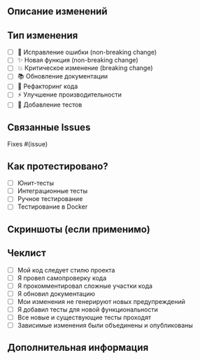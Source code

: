 ## Описание изменений
<!-- Опишите ваши изменения здесь -->

## Тип изменения
<!-- Отметьте соответствующие пункты -->
- [ ] 🐛 Исправление ошибки (non-breaking change)
- [ ] ✨ Новая функция (non-breaking change)
- [ ] 💥 Критическое изменение (breaking change)
- [ ] 📚 Обновление документации
- [ ] 🔧 Рефакторинг кода
- [ ] ⚡ Улучшение производительности
- [ ] 🧪 Добавление тестов

## Связанные Issues
<!-- Укажите номера связанных issues -->
Fixes #(issue)

## Как протестировано?
<!-- Опишите тесты, которые вы провели -->
- [ ] Юнит-тесты
- [ ] Интеграционные тесты
- [ ] Ручное тестирование
- [ ] Тестирование в Docker

## Скриншоты (если применимо)
<!-- Добавьте скриншоты изменений UI -->

## Чеклист
- [ ] Мой код следует стилю проекта
- [ ] Я провел самопроверку кода
- [ ] Я прокомментировал сложные участки кода
- [ ] Я обновил документацию
- [ ] Мои изменения не генерируют новых предупреждений
- [ ] Я добавил тесты для новой функциональности
- [ ] Все новые и существующие тесты проходят
- [ ] Зависимые изменения были объединены и опубликованы

## Дополнительная информация
<!-- Любая дополнительная информация о PR -->